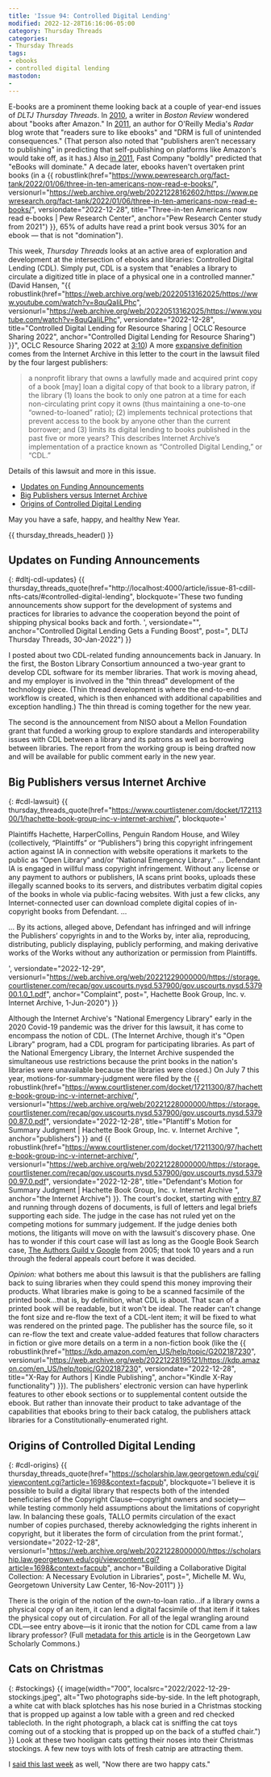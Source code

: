 ```yaml
---
title: 'Issue 94: Controlled Digital Lending'
modified: 2022-12-28T16:16:06-05:00
category: Thursday Threads
categories:
- Thursday Threads
tags:
- ebooks
- controlled digital lending
mastodon:
- 
---
```

E-books are a prominent theme looking back at a couple of year-end issues of _DLTJ Thursday Threads_. 
In [2010](https://dltj.org/article/thursday-threads-2010w52/#books_after_amazon), a writer in _Boston Review_ wondered about "books after Amazon."
In [2011](https://dltj.org/article/thursday-threads-2011w52/#p3560-publishing), an author  for O'Reilly Media's _Radar_ blog wrote that "readers sure to like ebooks" and "DRM is full of unintended consequences." 
(That person also noted that "publishers aren’t necessary to publishing" in predicting that self-publishing on platforms like Amazon's would take off, as it has.) 
Also [in 2011](https://dltj.org/article/thursday-threads-2011w52/#p3560-tech), Fast Company "boldly" predicted that "eBooks will dominate." 
A decade later, ebooks haven't overtaken print books (in a {{ robustlink(href="https://www.pewresearch.org/fact-tank/2022/01/06/three-in-ten-americans-now-read-e-books/", versionurl="https://web.archive.org/web/20221228162602/https://www.pewresearch.org/fact-tank/2022/01/06/three-in-ten-americans-now-read-e-books/", versiondate="2022-12-28", title="Three-in-ten Americans now read e-books | Pew Research Center", anchor="Pew Research Center study from 2021") }}, 65% of adults have read a print book versus 30% for an ebook — that is not "domination"). 

This week, _Thursday Threads_ looks at an active area of exploration and development at the intersection of ebooks and libraries: Controlled Digital Lending (CDL). 
Simply put, CDL is a system that "enables a library to circulate a digitized title in place of a physical one in a controlled manner." (David Hansen, "{{ robustlink(href="https://web.archive.org/web/20220513162025/https://www.youtube.com/watch?v=8quQaIiLPhc", versionurl="https://web.archive.org/web/20220513162025/https://www.youtube.com/watch?v=8quQaIiLPhc", versiondate="2022-12-28", title="Controlled Digital Lending for Resource Sharing | OCLC Resource Sharing 2022", anchor="Controlled Digital Lending for Resource Sharing") }}", OCLC Resource Sharing 2022 at [3:10](https://hyp.is/R3N5Yvs5EeyumZMW4KY4Dg/docdrop.org/video/8quQaIiLPhc/))
A more [expansive definition](https://hyp.is/O4dDYOjHEey_qhNCvliK6A/storage.courtlistener.com/recap/gov.uscourts.nysd.537900/gov.uscourts.nysd.537900.79.0.pdf) comes from the Internet Archive in this letter to the court in the lawsuit filed by the four largest publishers: 

> a nonprofit library that owns a lawfully made and acquired print copy of a book [may] loan a digital copy of that book to a library patron, if the library (1) loans the book to only one patron at a time for each non-circulating print copy it owns (thus maintaining a one-to-one “owned-to-loaned” ratio); (2) implements technical protections that prevent access to the book by anyone other than the current borrower; and (3) limits its digital lending to books published in the past five or more years? This describes Internet Archive’s implementation of a practice known as “Controlled Digital Lending,” or “CDL.”

Details of this lawsuit and more in this issue.

- [Updates on Funding Announcements](https://dltj.org/article/issue-94-controlled-digital-lending#dltj-cdl-updates)
- [Big Publishers versus Internet Archive](https://dltj.org/article/issue-94-controlled-digital-lending#cdl-lawsuit)
- [Origins of Controlled Digital Lending](https://dltj.org/article/issue-94-controlled-digital-lending#cdl-origins)

May you have a safe, happy, and healthy New Year.

{{ thursday_threads_header() }}

## Updates on Funding Announcements
{: #dltj-cdl-updates}
{{ thursday_threads_quote(href="http://localhost:4000/article/issue-81-cdill-nfts-cats/#controlled-digital-lending",
 blockquote='These two funding announcements show support for the development of systems and practices for libraries to advance the cooperation beyond the point of shipping physical books back and forth. ',
 versiondate="",
 anchor="Controlled Digital Lending Gets a Funding Boost",
 post=", DLTJ Thursday Threads, 30-Jan-2022") }}

I posted about two CDL-related funding announcements back in January. 
In the first, the Boston Library Consortium announced a two-year grant to develop CDL software for its member libraries. 
That work is moving ahead, and my employer is involved in the "thin thread" development of the technology piece. 
(Thin thread development is where the end-to-end workflow is created, which is then enhanced with additional capabilities and exception handling.) 
The thin thread is coming together for the new year.

The second is the announcement from NISO about a Mellon Foundation grant that funded a working group to explore standards and interoperability issues with CDL between a library and its patrons as well as borrowing between libraries. 
The report from the working group is being drafted now and will be available for public comment early in the new year.


## Big Publishers versus Internet Archive
{: #cdl-lawsuit}
{{ thursday_threads_quote(href="https://www.courtlistener.com/docket/17211300/1/hachette-book-group-inc-v-internet-archive/",
 blockquote='<p>Plaintiffs Hachette, HarperCollins, Penguin Random House, and Wiley (collectively, “Plaintiffs” or “Publishers”) bring this copyright infringement action against IA in connection with website operations it markets to the public as “Open Library” and/or “National Emergency Library.” ... Defendant IA is engaged in willful mass copyright infringement. Without any license or any payment to authors or publishers, IA scans print books, uploads these illegally scanned books to its servers, and distributes verbatim digital copies of the books in whole via public-facing websites. With just a few clicks, any Internet-connected user can download complete digital copies of in-copyright books from Defendant. ...</p><p>... By its actions, alleged above, Defendant has infringed and will infringe the Publishers’ copyrights in and to the Works by, inter alia, reproducing, distributing, publicly displaying, publicly performing, and making derivative works of the Works without any authorization or permission from Plaintiffs.</p>',
 versiondate="2022-12-29",
 versionurl="https://web.archive.org/web/20221229000000/https://storage.courtlistener.com/recap/gov.uscourts.nysd.537900/gov.uscourts.nysd.537900.1.0_1.pdf",
 anchor="Complaint",
 post=", Hachette Book Group, Inc. v. Internet Archive, 1-Jun-2020") }}

Although the Internet Archive's "National Emergency Library" early in the 2020 Covid-19 pandemic was the driver for this lawsuit, it has come to encompass the notion of CDL. 
(The Internet Archive, though it's "Open Library" program, had a CDL program for participating libraries. As part of the National Emergency Library, the Internet Archive suspended the simultaneous use restrictions because the print books in the nation's libraries were unavailable because the libraries were closed.)
On July 7 this year, motions-for-summary-judgment were filed by the {{ robustlink(href="https://www.courtlistener.com/docket/17211300/87/hachette-book-group-inc-v-internet-archive/", versionurl="https://web.archive.org/web/20221228000000/https://storage.courtlistener.com/recap/gov.uscourts.nysd.537900/gov.uscourts.nysd.537900.87.0.pdf", versiondate="2022-12-28", title="Plantiff's Motion for Summary Judgment | Hachette Book Group, Inc. v. Internet Archive ", anchor="publishers") }} and {{ robustlink(href="https://www.courtlistener.com/docket/17211300/97/hachette-book-group-inc-v-internet-archive/", versionurl="https://web.archive.org/web/20221228000000/https://storage.courtlistener.com/recap/gov.uscourts.nysd.537900/gov.uscourts.nysd.537900.97.0.pdf", versiondate="2022-12-28", title="Defendant's Motion for Summary Judgment | Hachette Book Group, Inc. v. Internet Archive ", anchor="the Internet Archive") }}. 
The court's docket, starting with [entry 87](https://www.courtlistener.com/docket/17211300/hachette-book-group-inc-v-internet-archive/#entry-87) and running through dozens of documents, is full of letters and legal briefs supporting each side. 
The judge in the case has not ruled yet on the competing motions for summary judgement. 
If the judge denies both motions, the litigants will move on with the lawsuit's discovery phase. 
One has to wonder if this court case will last as long as the Google Book Search case, [The Authors Guild v Google](https://www.courtlistener.com/docket/4522355/the-authors-guild-v-google-inc/) from 2005; that took 10 years and a run through the federal appeals court before it was decided. 

_Opinion:_ what bothers me about this lawsuit is that the publishers are falling back to suing libraries when they could spend this money improving their products. 
What libraries make is going to be a scanned facsimile of the printed book...that is, by definition, what CDL is about. 
That scan of a printed book will be readable, but it won't be ideal. 
The reader can't change the font size and re-flow the text of a CDL-lent item; it will be fixed to what was rendered on the printed page. 
The publisher has the source file, so it can re-flow the text and create value-added features that follow characters in fiction or give more details on a term in a non-fiction book (like the {{ robustlink(href="https://kdp.amazon.com/en_US/help/topic/G202187230", versionurl="https://web.archive.org/web/20221228195121/https://kdp.amazon.com/en_US/help/topic/G202187230", versiondate="2022-12-28", title="X-Ray for Authors | Kindle Publishing", anchor="Kindle X-Ray functionality") }}). 
The publishers' electronic version can have hyperlink features to other ebook sections or to supplemental content outside the ebook. 
But rather than innovate their product to take advantage of the capabilities that ebooks bring to their back catalog, the publishers attack libraries for a Constitutionally-enumerated right.


## Origins of Controlled Digital Lending
{: #cdl-origins}
{{ thursday_threads_quote(href="https://scholarship.law.georgetown.edu/cgi/viewcontent.cgi?article=1698&context=facpub",
 blockquote='I believe it is possible to build a digital library that respects both of the intended beneficiaries of the Copyright Clause—copyright owners and society—while testing commonly held assumptions about the limitations of copyright law. In balancing these goals, TALLO permits circulation of the exact number of copies purchased, thereby acknowledging the rights inherent in copyright, but it liberates the form of circulation from the print format.',
 versiondate="2022-12-28",
 versionurl="https://web.archive.org/web/20221228000000/https://scholarship.law.georgetown.edu/cgi/viewcontent.cgi?article=1698&context=facpub",
 anchor="Building a Collaborative Digital Collection: A Necessary Evolution in Libraries",
 post=", Michelle M. Wu, Georgetown University Law Center, 16-Nov-2011") }}

There is the origin of the notion of the own-to-loan ratio...if a library owns a physical copy of an item, it can lend a digital facsimile of that item if it takes the physical copy out of circulation.
For all of the legal wrangling around CDL—see entry above—is it ironic that the notion for CDL came from a law library professor?
(Full [metadata for this article](https://scholarship.law.georgetown.edu/facpub/699/) is in the Georgetown Law Scholarly Commons.)


## Cats on Christmas
{: #stockings}
{{ image(width="700", localsrc="2022/2022-12-29-stockings.jpeg", alt="Two photographs side-by-side. In the left photograph, a white cat with black splotches has his nose buried in a Christmas stocking that is propped up against a low table with a green and red checked tablecloth. In the right photograph, a black cat is sniffing the cat toys coming out of a stocking that is propped up on the back of a stuffed chair.") }} 
Look at these two hooligan cats getting their noses into their Christmas stockings. 
A few new toys with lots of fresh catnip are attracting them.

I [said this last week](http://localhost:4000/article/issue-93-ai-chat/#dual-thrones) as well, "Now there are two happy cats."